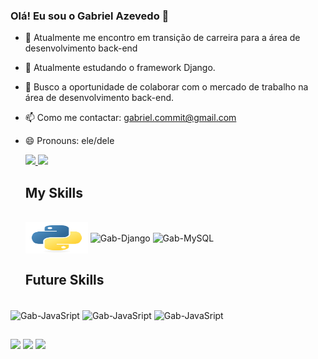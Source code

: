 ### Olá! Eu sou o Gabriel Azevedo 👋
- 🔭 Atualmente me encontro em transição de carreira para a área de desenvolvimento back-end
- 🌱 Atualmente estudando o framework Django.
- 👯 Busco a oportunidade de colaborar com o mercado de trabalho na área de desenvolvimento back-end. 
- 📫 Como me contactar: gabriel.commit@gmail.com
- 😄 Pronouns: ele/dele
   
     <a href="https://github.com/GabAzevedo">
  <img height="180em" src="https://github-readme-stats.vercel.app/api?username=GabAzevedo&show_icons=true&theme=dark&include_all_commits=true&count_private=true"/>
  <img height="180em" src="https://github-readme-stats.vercel.app/api/top-langs/?username=GabAzevedo&layout=compact&langs_count=7&theme=dark"/>
  </a>
   
  ## My Skills  
  
  <div style="display: inline_block"><br>
  <img align="center" alt="Gab-Python" height="50" width="100" src="https://raw.githubusercontent.com/devicons/devicon/master/icons/python/python-original.svg">
  <img align="center" alt="Gab-Django" height="60" width="80" src="https://cdn.jsdelivr.net/gh/devicons/devicon/icons/django/django-plain.svg" />
  <img align="center" alt="Gab-MySQL" height="70" width="90" src="https://cdn.jsdelivr.net/gh/devicons/devicon/icons/mysql/mysql-original-wordmark.svg">
  </div>
  
   ## Future Skills
 <div style="display: inline_block"><br>
 <img align="center" alt="Gab-JavaSript" height="70" width="90" src="https://cdn.jsdelivr.net/gh/devicons/devicon/icons/javascript/javascript-original.svg" >
 <img align="center" alt="Gab-JavaSript" height="80" width="100" src="https://cdn.jsdelivr.net/gh/devicons/devicon/icons/nodejs/nodejs-plain-wordmark.svg" />
 <img align="center" alt="Gab-JavaSript" height="70" width="90" src="https://cdn.jsdelivr.net/gh/devicons/devicon/icons/php/php-plain.svg" />
      </div>
  
 ##
  
  <div> 
  <a href="https://www.linkedin.com/in/gabriel-carvalho-ba7923209/" target="_blank"><img src="https://img.shields.io/badge/-LinkedIn-%230077B5?style=for-the-badge&logo=linkedin&logoColor=white" target="_blank"></a>
  <a href = "mailto:gabriel.commit@gmail.com"><img src="https://img.shields.io/badge/Gmail-D14836?style=for-the-badge&logo=gmail&logoColor=white" target="_blank"></a>
  <a href="https://www.instagram.com/gc_azevedo01/" target="_blank"><img src="https://img.shields.io/badge/-Instagram-%23E4405F?style=for-the-badge&logo=instagram&logoColor=white" target="_blank"></a>
